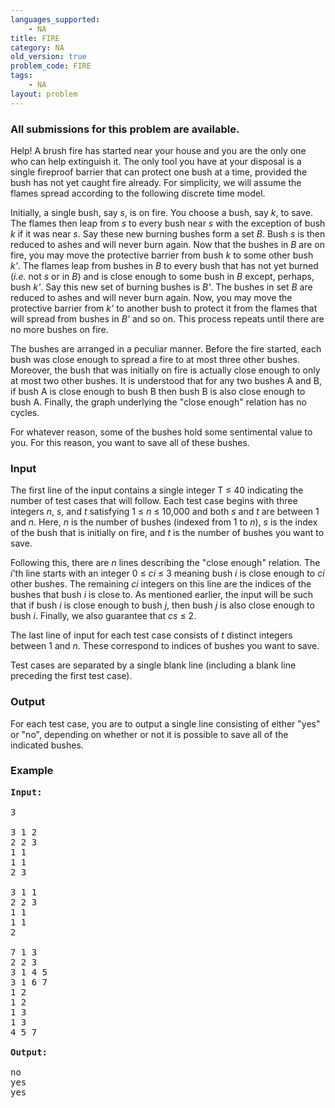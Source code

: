 ```yaml
---
languages_supported:
    - NA
title: FIRE
category: NA
old_version: true
problem_code: FIRE
tags:
    - NA
layout: problem
---
```

###  All submissions for this problem are available. 

Help! A brush fire has started near your house and you are the only one who can help extinguish it. The only tool you have at your disposal is a single fireproof barrier that can protect one bush at a time, provided the bush has not yet caught fire already. For simplicity, we will assume the flames spread according to the following discrete time model.

Initially, a single bush, say _s_, is on fire. You choose a bush, say _k_, to save. The flames then leap from _s_ to every bush near _s_ with the exception of bush _k_ if it was near _s_. Say these new burning bushes form a set _B_. Bush _s_ is then reduced to ashes and will never burn again. Now that the bushes in _B_ are on fire, you may move the protective barrier from bush _k_ to some other bush _k'_. The flames leap from bushes in _B_ to every bush that has not yet burned (_i.e._ not _s_ or in _B_) and is close enough to some bush in _B_ except, perhaps, bush _k'_. Say this new set of burning bushes is _B'_. The bushes in set _B_ are reduced to ashes and will never burn again. Now, you may move the protective barrier from _k'_ to another bush to protect it from the flames that will spread from bushes in _B'_ and so on. This process repeats until there are no more bushes on fire.

The bushes are arranged in a peculiar manner. Before the fire started, each bush was close enough to spread a fire to at most three other bushes. Moreover, the bush that was initially on fire is actually close enough to only at most two other bushes. It is understood that for any two bushes A and B, if bush A is close enough to bush B then bush B is also close enough to bush A. Finally, the graph underlying the "close enough" relation has no cycles.

For whatever reason, some of the bushes hold some sentimental value to you. For this reason, you want to save all of these bushes.

### Input

The first line of the input contains a single integer T ≤ 40 indicating the number of test cases that will follow. Each test case begins with three integers _n_, _s_, and _t_ satisfying 1 ≤ _n_ ≤ 10,000 and both _s_ and _t_ are between 1 and _n_. Here, _n_ is the number of bushes (indexed from 1 to _n_), _s_ is the index of the bush that is initially on fire, and _t_ is the number of bushes you want to save.

Following this, there are _n_ lines describing the "close enough" relation. The _i_'th line starts with an integer 0 ≤ _ci_ ≤ 3 meaning bush _i_ is close enough to _ci_ other bushes. The remaining _ci_ integers on this line are the indices of the bushes that bush _i_ is close to. As mentioned earlier, the input will be such that if bush _i_ is close enough to bush _j_, then bush _j_ is also close enough to bush _i_. Finally, we also guarantee that _cs_ ≤ 2.

The last line of input for each test case consists of _t_ distinct integers between 1 and _n_. These correspond to indices of bushes you want to save.

Test cases are separated by a single blank line (including a blank line preceding the first test case).

### Output

For each test case, you are to output a single line consisting of either "yes" or "no", depending on whether or not it is possible to save all of the indicated bushes.

### Example

<pre>
<b>Input:</b>

3

3 1 2
2 2 3
1 1
1 1
2 3

3 1 1
2 2 3
1 1
1 1
2

7 1 3
2 2 3
3 1 4 5
3 1 6 7
1 2
1 2
1 3
1 3
4 5 7

<b>Output:</b>

no
yes
yes

</pre>